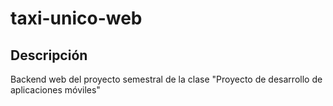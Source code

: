# taxi-unico-web

## Descripción

Backend web del proyecto semestral de la clase "Proyecto de desarrollo de aplicaciones móviles"
